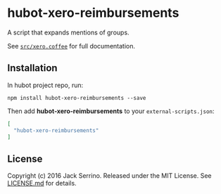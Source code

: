 # hubot-xero-reimbursements

A script that expands mentions of groups.

See [`src/xero.coffee`](src/xero.coffee) for full documentation.

## Installation

In hubot project repo, run:

`npm install hubot-xero-reimbursements --save`

Then add **hubot-xero-reimbursements** to your `external-scripts.json`:

```json
[
  "hubot-xero-reimbursements"
]
```

## License

Copyright (c) 2016 Jack Serrino. Released under the MIT License. See
[LICENSE.md][license] for details.

[license]: LICENSE.md
